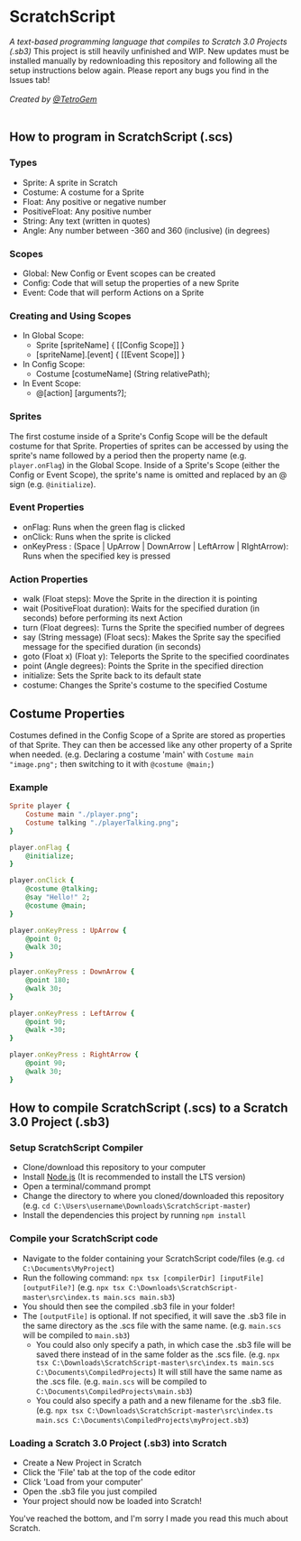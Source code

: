 # ScratchScript
*A text-based programming language that compiles to Scratch 3.0 Projects (.sb3)*
This project is still heavily unfinished and WIP. New updates must be installed manually by redownloading this repository and following all the setup instructions below again. Please report any bugs you find in the Issues tab!
<br><br>
*Created by [@TetroGem](https://github.com/TetroGem)*
<br><br>

## How to program in ScratchScript (.scs)
### Types
- Sprite: A sprite in Scratch
- Costume: A costume for a Sprite
- Float: Any positive or negative number
- PositiveFloat: Any positive number
- String: Any text (written in quotes)
- Angle: Any number between -360 and 360 (inclusive) (in degrees)

### Scopes
- Global: New Config or Event scopes can be created
- Config: Code that will setup the properties of a new Sprite
- Event: Code that will perform Actions on a Sprite

### Creating and Using Scopes
- In Global Scope:
  - Sprite \[spriteName\] { \[\[Config Scope\]\] }
  - [spriteName].[event] { \[\[Event Scope\]\] }
- In Config Scope:
  - Costume \[costumeName\] (String relativePath);
- In Event Scope:
  - @[action] [arguments?];

### Sprites
The first costume inside of a Sprite's Config Scope will be the default costume for that Sprite.
Properties of sprites can be accessed by using the sprite's name followed by a period then the property name (e.g. `player.onFlag`) in the Global Scope. Inside of a Sprite's Scope (either the Config or Event Scope), the sprite's name is omitted and replaced by an @ sign (e.g. `@initialize`).

### Event Properties
- onFlag: Runs when the green flag is clicked
- onClick: Runs when the sprite is clicked
- onKeyPress : (Space | UpArrow | DownArrow | LeftArrow | RIghtArrow): Runs when the specified key is pressed

### Action Properties
- walk (Float steps): Move the Sprite in the direction it is pointing
- wait (PositiveFloat duration): Waits for the specified duration (in seconds) before performing its next Action
- turn (Float degrees): Turns the Sprite the specified number of degrees
- say (String message) (Float secs): Makes the Sprite say the specified message for the specified duration (in seconds)
- goto (Float x) (Float y): Teleports the Sprite to the specified coordinates
- point (Angle degrees): Points the Sprite in the specified direction
- initialize: Sets the Sprite back to its default state
- costume: Changes the Sprite's costume to the specified Costume

## Costume Properties
Costumes defined in the Config Scope of a Sprite are stored as properties of that Sprite. They can then be accessed like any other property of a Sprite when needed. (e.g. Declaring a costume 'main' with `Costume main "image.png";` then switching to it with `@costume @main;`)

### Example
```ruby
Sprite player {
    Costume main "./player.png";
    Costume talking "./playerTalking.png";
}

player.onFlag {
    @initialize;
}

player.onClick {
    @costume @talking;
    @say "Hello!" 2;
    @costume @main;
}

player.onKeyPress : UpArrow {
    @point 0;
    @walk 30;
}

player.onKeyPress : DownArrow {
    @point 180;
    @walk 30;
}

player.onKeyPress : LeftArrow {
    @point 90;
    @walk -30;
}

player.onKeyPress : RightArrow {
    @point 90;
    @walk 30;
}
```

## How to compile ScratchScript (.scs) to a Scratch 3.0 Project (.sb3)
### Setup ScratchScript Compiler
- Clone/download this repository to your computer
- Install [Node.js](https://nodejs.org/en/) (It is recommended to install the LTS version)
- Open a terminal/command prompt
- Change the directory to where you cloned/downloaded this repository (e.g. `cd C:\Users\username\Downloads\ScratchScript-master`)
- Install the dependencies this project by running `npm install`

### Compile your ScratchScript code
- Navigate to the folder containing your ScratchScript code/files (e.g. `cd C:\Documents\MyProject`)
- Run the following command: `npx tsx [compilerDir] [inputFile] [outputFile?]` (e.g. `npx tsx C:\Downloads\ScratchScript-master\src\index.ts main.scs main.sb3`)
- You should then see the compiled .sb3 file in your folder!
- The `[outputFile]` is optional. If not specified, it will save the .sb3 file in the same directory as the .scs file with the same name. (e.g. `main.scs` will be compiled to `main.sb3`)
  - You could also only specify a path, in which case the .sb3 file will be saved there instead of in the same folder as the .scs file. (e.g. `npx tsx C:\Downloads\ScratchScript-master\src\index.ts main.scs C:\Documents\CompiledProjects`) It will still have the same name as the .scs file. (e.g. `main.scs` will be compiled to `C:\Documents\CompiledProjects\main.sb3`)
  - You could also specify a path and a new filename for the .sb3 file. (e.g. `npx tsx C:\Downloads\ScratchScript-master\src\index.ts main.scs C:\Documents\CompiledProjects\myProject.sb3`)

### Loading a Scratch 3.0 Project (.sb3) into Scratch
- Create a New Project in Scratch
- Click the 'File' tab at the top of the code editor
- Click 'Load from your computer'
- Open the .sb3 file you just compiled
- Your project should now be loaded into Scratch!

You've reached the bottom, and I'm sorry I made you read this much about Scratch.

